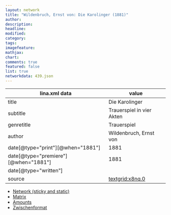```yaml
---
layout: network
title: "Wildenbruch, Ernst von: Die Karolinger (1881)"
author:
description:
headline:
modified:
category:
tags:
imagefeature: 
mathjax: 
chart: 
comments: true
featured: false
list: true
networkdata: 439.json
---
```

lina.xml data  | value
------------- | -------------
title|Die Karolinger
subtitle|Trauerspiel in vier Akten
genretitle|Trauerspiel
author|Wildenbruch, Ernst von
date[@type="print"][@when="1881"]|1881
date[@type="premiere"][@when="1881"]|1881
date[@type="written"]|
source|[textgrid:x8nq.0](https://textgridlab.org/1.0/tgcrud-public/rest/textgrid:x8nq.0/data)



* [Network (sticky and static)](/network439)
* [Matrix](/matrix439)
* [Amounts](/amounts439)
* [Zwischenformat](/lina439 )
